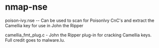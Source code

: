 nmap-nse
========

poison-ivy.nse -- Can be used to scan for PoisonIvy CnC's and extract the Camellia key for use in John the Ripper

camellia_fmt_plug.c - John the Ripper plug-in for cracking Camellia keys. Full credit goes to malware.lu.
